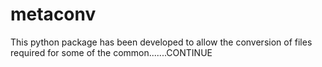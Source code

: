 # metaconv

This python package has been developed to allow the conversion of files required for some of the common.......CONTINUE 
